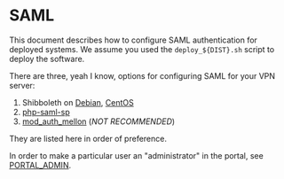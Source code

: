 # SAML

This document describes how to configure SAML authentication for deployed
systems. We assume you used the `deploy_${DIST}.sh` script to deploy the 
software. 

There are three, yeah I know, options for configuring SAML for your VPN server:

1. Shibboleth on [Debian](SHIBBOLETH_SP.md), [CentOS](SHIBBOLETH_SP_CENTOS.md)
2. [php-saml-sp](PHP_SAML_SP.md)
3. [mod_auth_mellon](MOD_AUTH_MELLON.md) (*NOT RECOMMENDED*)

They are listed here in order of preference.

In order to make a particular user an "administrator" in the portal, see 
[PORTAL_ADMIN](PORTAL_ADMIN.md).
